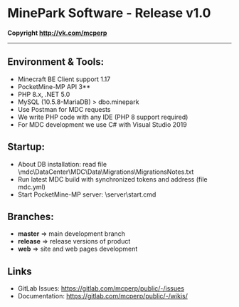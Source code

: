 # MinePark Software - Release v1.0

__Copyright http://vk.com/mcperp__
____

## Environment & Tools:
- Minecraft BE Client support 1.17
- PocketMine-MP API 3**
- PHP 8.x, .NET 5.0
- MySQL (10.5.8-MariaDB) > dbo.minepark
- Use Postman for MDC requests
- We write PHP code with any IDE (PHP 8 support required)
- For MDC development we use C# with Visual Studio 2019

## Startup:
- About DB installation: read file \mdc\DataCenter\MDC\Data\Migrations\MigrationsNotes.txt
- Run latest MDC build with synchronized tokens and address (file mdc.yml)
- Start PocketMine-MP server: \server\start.cmd

## Branches:
- **master** => main development branch
- **release** => release versions of product
- **web** => site and web pages development

## Links
- GitLab Issues: https://gitlab.com/mcperp/public/-/issues
- Documentation: https://gitlab.com/mcperp/public/-/wikis/
